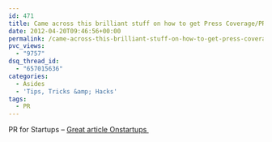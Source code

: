 ```yaml
---
id: 471
title: Came across this brilliant stuff on how to get Press Coverage/PR for Startups @dharmesh
date: 2012-04-20T09:46:56+00:00
permalink: /came-across-this-brilliant-stuff-on-how-to-get-press-coveragepr-for-startups-dharmesh-2012-04.html
pvc_views:
  - "9757"
dsq_thread_id:
  - "657015636"
categories:
  - Asides
  - 'Tips, Tricks &amp; Hacks'
tags:
  - PR
---
```

PR for Startups &#8211; <a title="Guide to PR" href="http://onstartups.com/tabid/3339/bid/80121/How-To-Get-Media-Coverage-For-Your-Startup-A-Complete-Guide.aspx" target="_blank">Great article Onstartups </a>
